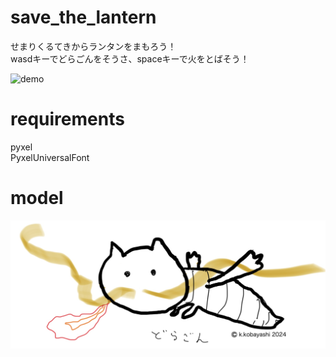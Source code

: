 # save_the_lantern
せまりくるてきからランタンをまもろう！  
wasdキーでどらごんをそうさ、spaceキーで火をとばそう！
  
![demo](demo.jpg "demo")

# requirements
pyxel  
PyxelUniversalFont

# model
![demo](dragon.jpg "dragon")
